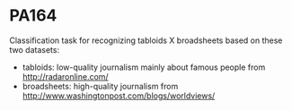 # PA164
Classification task for recognizing tabloids X broadsheets based on these two datasets:
- tabloids: low-quality journalism mainly about famous people from http://radaronline.com/
- broadsheets: high-quality journalism from http://www.washingtonpost.com/blogs/worldviews/
